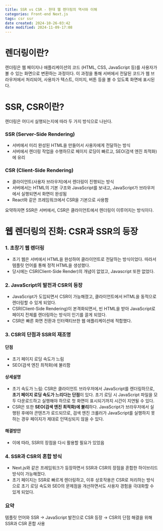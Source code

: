 ```yaml
---
title: SSR vs CSR - 현대 웹 렌더링의 역사와 이해
categories: Front-end Next.js
tags: csr ssr
date created: 2024-10-26-03:42
date modified: 2024-11-09-17:08
---
```

# 렌더링이란?
렌더링은 웹 페이지나 애플리케이션의 코드 (HTML, CSS, JavaScript 등)를 사용자가 볼 수 있는 화면으로 변환하는 과정이다. 이 과정을 통해 서버에서 전달된 코드가 웹 브라우저에서 처리되어, 사용자가 텍스트, 이미지, 버튼 등을 볼 수 있도록 화면에 표시된다.

# SSR, CSR이란?
렌더링은 어디서 실행되는지에 따라 두 가지 방식으로 나뉜다.

### SSR (Server-Side Rendering)
- 서버에서 미리 완성된 HTML을 만들어서 사용자에게 전달하는 방식
- 서버에서 렌더링 작업을 수행하므로 페이지 로딩이 빠르고, SEO(검색 엔진 최적화)에 유리

### CSR (Client-Side Rendering)
- 클라이언트(사용자 브라우저)에서 렌더링이 진행되는 방식
- 서버에서는 HTML의 기본 구조와 JavaScript를 보내고, JavaScript가 브라우저에서 실행되면서 화면이 완성됨
- React와 같은 프레임워크에서 CSR을 기본으로 사용함

요약하자면 SSR은 서버에서, CSR은 클라이언트에서 렌더링이 이루어지는 방식이다.

# 웹 렌더링의 진화: CSR과 SSR의 등장
### 1. 초창기 웹 렌더링
- 초기 웹은 서버에서 HTML을 완성하여 클라이언트로 전달하는 방식이었다. 따라서 템플릿 언어를 통해 정적 HTML을 생성했다.
- 당시에는 CSR(Client-Side Render)의 개념이 없었고, Javascript 또한 없었다.

### 2. JavaScript의 발전과 CSR의 등장
- JavaScript가 도입되면서 CSR이 가능해졌고, 클라이언트에서 HTML을 동적으로 렌더링할 수 있게 되었다. 
- CSR(Client-Side Rendering)이 본격화되면서, 빈 HTML을 받아 JavaScript로 페이지 전체를 렌더링하는 방식이 인기를 끌게 되었다.
- CSR은 빠른 화면 전환과 인터랙티브한 웹 애플리케이션에 적합했다.

### 3. CSR의 단점과 SSR의 재조명

#### 단점
- 초기 페이지 로딩 속도가 느림
- SEO(검색 엔진 최적화)에 불리함

#### 상세설명
- 초기 속도가 느림: CSR은 클라이언트 브라우저에서 JavaScript를 렌더링하므로, **초기 페이지 로딩 속도가 느리다는 단점**이 있다. 초기 로딩 시 JavaScript 파일을 모두 다운로드하고 실행해야 하므로 첫 화면이 표시되기까지 시간이 지연될 수 있다.
- CSR은 또한 **SEO(검색 엔진 최적화)에 불리**하다. JavaScript가 브라우저에서 실행된 후에야 콘텐츠가 로드되므로, 검색 엔진 크롤러가 JavaScript를 실행하지 못하는 경우 페이지가 제대로 인덱싱되지 않을 수 있다.

#### 해결방안
- 이에 따라, SSR의 장점을 다시 활용할 필요가 있었음

### 4. SSR과 CSR의 혼합 방식
- Next.js와 같은 프레임워크가 등장하면서 SSR과 CSR의 장점을 혼합한 하이브리드 방식이 가능해졌다.
- 초기 페이지는 SSR로 빠르게 렌더링하고, 이후 상호작용은 CSR로 처리하는 방식으로 초기 로딩 속도와 SEO의 문제점을 개선하면서도 사용자 경험을 극대화할 수 있게 되었다.

### 요약
템플릿 언어와 SSR → JavaScript 발전으로 CSR 등장 → CSR의 단점 해결을 위해 SSR과 CSR 혼합 사용